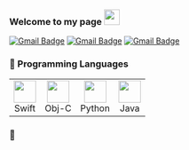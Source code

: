 ### Welcome to my page  <img src="https://media.giphy.com/media/hvRJCLFzcasrR4ia7z/giphy.gif" width="28px" height="28px">
[![Gmail Badge](https://img.shields.io/badge/-jwx999@naver.com-c14438?style=flat-square&logo=Gmail&logoColor=white&link=mailto:jwx999@naver.com)](mailto:jwx999@naver.com)
[![Gmail Badge](https://img.shields.io/badge/-jwx999@naver.com-c14438?style=flat-square&logo=Gmail&logoColor=white&link=mailto:jwx999@naver.com)](mailto:jwx999@naver.com)
[![Gmail Badge](https://img.shields.io/badge/-jwx999@naver.com-c14438?style=flat-square&logo=Gmail&logoColor=white&link=mailto:jwx999@naver.com)](mailto:jwx999@naver.com)

<!--
### :computer: Technologies I Love
* Deep Learning
* Flask
* SwiftUI

<img src = "https://github-readme-stats.vercel.app/api/top-langs/?username=bviz6542&layout=compact">
-->

### 🚀 Programming Languages
<table border="0">
  <tr>
    <td align="center">
      <img src="https://developer.apple.com/swift/images/swift-logo.svg" width="40" /><br />
      Swift
    </td>
    <td align="center">
      <img src="https://i.namu.wiki/i/zKm71ITGa_T-jbyP3TLiIWCvZQTHNWdWC8EXMUPQhCkJPR5J7WOx00ICTL-hdFcsw3DpRupoO7GaW-yMB64QTHmkohZ8sUBSt_I6Rt2wk44kpvSBDL3QuoSuohWb4WA_vKswHk6v-X7i9q9GemUxTQ.webp" width="40" /><br />
      Obj-C
    </td>
    <td align="center">
      <img src="https://upload.wikimedia.org/wikipedia/commons/c/c3/Python-logo-notext.svg" width="40" /><br />
      Python
    </td>
    <td align="center">
      <img src="https://github.com/bviz6542/bviz6542/assets/80523328/7b4d006b-386a-4b4b-9117-bb2d17f8b281" width="40" /><br />
      Java
    </td>
  </tr>
</table>
 <!--
### ✨ Technologies I Use
<p float="left">
  <img src="https://github.com/bviz6542/bviz6542/assets/80523328/0ca26dd5-324c-4334-a91c-fd7c06656c5e" width="40" />
  <img src="https://i.namu.wiki/i/zKm71ITGa_T-jbyP3TLiIWCvZQTHNWdWC8EXMUPQhCkJPR5J7WOx00ICTL-hdFcsw3DpRupoO7GaW-yMB64QTHmkohZ8sUBSt_I6Rt2wk44kpvSBDL3QuoSuohWb4WA_vKswHk6v-X7i9q9GemUxTQ.webp" width="40" /> 
  <img src="https://upload.wikimedia.org/wikipedia/commons/c/c3/Python-logo-notext.svg" width="40" />
  <img src="https://github.com/bviz6542/bviz6542/assets/80523328/7b4d006b-386a-4b4b-9117-bb2d17f8b281" width="40" />
</p>
<img src = "https://img.shields.io/badge/TensorFlow-FF6F00?style=flat-square&logo=tensorflow&logoColor=white"/>  <img src = "https://img.shields.io/badge/PyTorch-EE4C2C?style=flat-square&logo=pytorch&logoColor=white"/>  <img src = 
"https://img.shields.io/badge/Flask-000000?style=flat-square&logo=flask&logoColor=white"/>  <img src = 
"https://img.shields.io/badge/AmazonS3-569A31?style=flat-square&logo=amazons3&logoColor=white"/>  <img src = 
"https://img.shields.io/badge/OpenAI-412991?style=flat-square&logo=openai&logoColor=white"/>
-->

### 💪

 <!--
 ### Who am I?
 ```python
 class WhoAmI:
 	user = 'Haany Ali'
		current_work = 'Writing code'
		hobbies = [
				'Drawing',
				'Watching Anime',
				'Reading Sci-Fi Novels'
				'Being up all Night chasing that ONE BUG...'
			]
	
	def getCity():
		return Hyderabad_India()
	
	def Ambitions():
		LearnJapanese()
		CreateSkyNet()
		FinishMyNovel()
		# Assume 10 more awesome ambitions here  ;)
	
 ```
 
### Current Works
 * Started learning MERN Stack !!
 * I'm currently working on 🔭 building **Mobile Apps using Flutter** and working up on polishing my skills 🌱 in **Competitive Programming**.
 * Getting Started with NodeJS and the MERN Stack!!
 -->
 
 
 
<!--
|**제목**|레이팅|감상평|
|:---:|---:|---|
|복수는 나의 것|⭐⭐⭐⭐⭐|내가|
|올드 보이|⭐⭐⭐⭐⭐|좋아하는|
|친절한 금자씨|⭐⭐⭐⭐⭐|박찬욱 영화!|


<details>
<summary>여기를 눌러주세요</summary>
<div markdown="1">       

😎숨겨진 내용😎

</div>
</details>
-->
